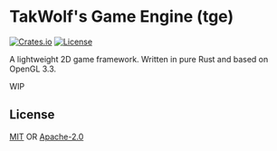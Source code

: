 # TakWolf's Game Engine (tge)

[![Crates.io](https://img.shields.io/crates/v/tge)](https://crates.io/crates/tge)
[![License](https://img.shields.io/github/license/TakWolf/tge)](#License)

A lightweight 2D game framework. Written in pure Rust and based on OpenGL 3.3.

WIP

## License

[MIT](LICENSE-MIT) OR [Apache-2.0](LICENSE-APACHE)
